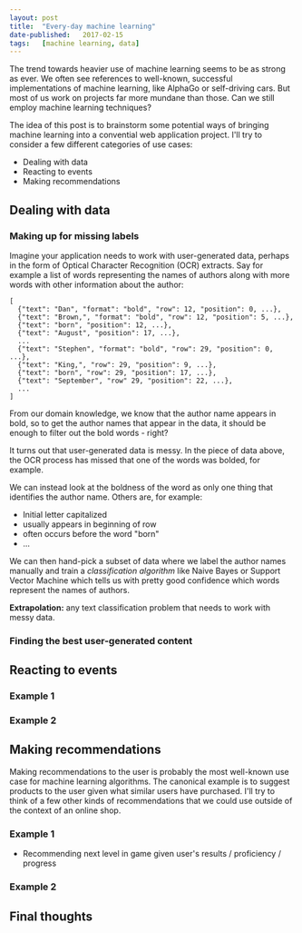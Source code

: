 ```yaml
---
layout: post
title:  "Every-day machine learning"
date-published:   2017-02-15
tags:   [machine learning, data]
---
```


The trend towards heavier use of machine learning seems to be as strong as ever.
We often see references to well-known, successful implementations of machine
learning, like AlphaGo or self-driving cars. But most of us work on projects
far more mundane than those. Can we still employ machine learning techniques?

The idea of this post is to brainstorm some potential ways of bringing
machine learning into a convential web application project. I'll try to 
consider a few different categories of use cases:

* Dealing with data
* Reacting to events
* Making recommendations

## Dealing with data

### Making up for missing labels

Imagine your application needs to work with user-generated data, perhaps in the
form of Optical Character Recognition (OCR) extracts. Say for example a list of 
words representing the names of authors along with more words with other information
about the author:

```
[
  {"text": "Dan", "format": "bold", "row": 12, "position": 0, ...},
  {"text": "Brown,", "format": "bold", "row": 12, "position": 5, ...},
  {"text": "born", "position": 12, ...},
  {"text": "August", "position": 17, ...},
  ...
  {"text": "Stephen", "format": "bold", "row": 29, "position": 0, ...},
  {"text": "King,", "row": 29, "position": 9, ...},
  {"text": "born", "row": 29, "position": 17, ...},
  {"text": "September", "row" 29, "position": 22, ...},
  ...
]

```

From our domain knowledge, we know that the author name appears in bold, so to get the 
author names that appear in the data, it should be enough to filter out the bold words - right?

It turns out that user-generated data is messy. In the piece of data above, the OCR process
has missed that one of the words was bolded, for example. 

We can instead look at the boldness of the word as only one thing that identifies the author name.
Others are, for example:

* Initial letter capitalized
* usually appears in beginning of row
* often occurs before the word "born"
* ...

We can then hand-pick a subset of data where we label the author names manually and train 
a _classification algorithm_ like Naive Bayes or Support Vector Machine which tells us with pretty 
good confidence which words represent the names of authors.

**Extrapolation:** any text classification problem that needs to work with messy data.


### Finding the best user-generated content



## Reacting to events

### Example 1

### Example 2

## Making recommendations

Making recommendations to the user is probably the most well-known use case
for machine learning algorithms. The canonical example is to suggest products
to the user given what similar users have purchased. I'll try to think of a few
other kinds of recommendations that we could use outside of the context of an
online shop.

### Example 1

* Recommending next level in game given user's results / proficiency / progress

### Example 2


## Final thoughts





